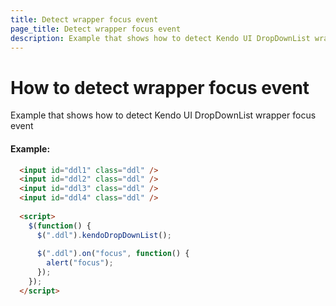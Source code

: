 ```yaml
---
title: Detect wrapper focus event 
page_title: Detect wrapper focus event
description: Example that shows how to detect Kendo UI DropDownList wrapper focus event
---
```


# How to detect wrapper focus event

Example that shows how to detect Kendo UI DropDownList wrapper focus event

#### Example:

```html
  <input id="ddl1" class="ddl" />
  <input id="ddl2" class="ddl" />
  <input id="ddl3" class="ddl" />
  <input id="ddl4" class="ddl" />
  
  <script>
    $(function() {
      $(".ddl").kendoDropDownList();
      
      $(".ddl").on("focus", function() {
        alert("focus");
      });
    });
  </script>
```
